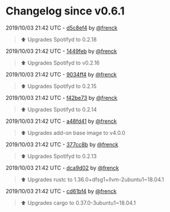 # Changelog since v0.6.1

2019/10/03 21:42 UTC - [d5c8ef4](https://github.com/hassio-addons/addon-spotify-connect/commit/d5c8ef4447edd48b7d117655d400b084e05b6a93) by [@frenck](https://github.com/frenck)
> :arrow_up: Upgrades Spotifyd to 0.2.18 

2019/10/03 21:42 UTC - [1449feb](https://github.com/hassio-addons/addon-spotify-connect/commit/1449feb9b3655009cdb5c7c8a6087916011f92e9) by [@frenck](https://github.com/frenck)
> :arrow_up: Upgrades Spotifyd to v0.2.16 

2019/10/03 21:42 UTC - [9034ff4](https://github.com/hassio-addons/addon-spotify-connect/commit/9034ff40161027670eb8c295e06894a6eb53f9b2) by [@frenck](https://github.com/frenck)
> :arrow_up: Upgrades Spotifyd to 0.2.15 

2019/10/03 21:42 UTC - [f42be73](https://github.com/hassio-addons/addon-spotify-connect/commit/f42be735032f2a2bd52ed46ca6a720540b6d09b0) by [@frenck](https://github.com/frenck)
> :arrow_up: Upgrades Spotifyd to 0.2.14 

2019/10/03 21:42 UTC - [a48fd41](https://github.com/hassio-addons/addon-spotify-connect/commit/a48fd41cd5fdfa277052effd80b0e01963671ca9) by [@frenck](https://github.com/frenck)
> :arrow_up: Upgrades add-on base image to v4.0.0 

2019/10/03 21:42 UTC - [377cc8b](https://github.com/hassio-addons/addon-spotify-connect/commit/377cc8bdce3a771afbff2a7a19631d1657ec998c) by [@frenck](https://github.com/frenck)
> :arrow_up: Upgrades Spotifyd to 0.2.13 

2019/10/03 21:42 UTC - [dca9d02](https://github.com/hassio-addons/addon-spotify-connect/commit/dca9d0271238741bead2b4958bb205dbf79a4f1a) by [@frenck](https://github.com/frenck)
> :arrow_up: Upgrades rustc to 1.36.0+dfsg1+llvm-2ubuntu1~18.04.1 

2019/10/03 21:42 UTC - [cd61bf4](https://github.com/hassio-addons/addon-spotify-connect/commit/cd61bf4b93de817bed88e102e014d8485f1410ba) by [@frenck](https://github.com/frenck)
> :arrow_up: Upgrades cargo to 0.37.0-3ubuntu1~18.04.1 

